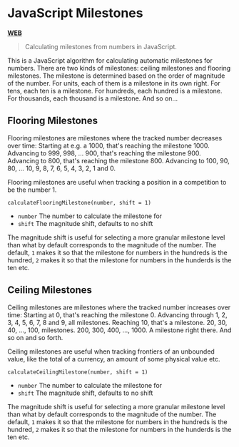 # JavaScript Milestones

[**WEB**](https://tomashubelbauer.github.io/js-milestone)

> Calculating milestones from numbers in JavaScript.

This is a JavaScript algorithm for calculating automatic milestones for numbers.
There are two kinds of milestones: ceiling milestones and flooring milestones.
The milestone is determined based on the order of magnitude of the number.
For units, each of them is a milestone in its own right.
For tens, each ten is a milestone.
For hundreds, each hundred is a milestone.
For thousands, each thousand is a milestone.
And so on…

## Flooring Milestones

Flooring milestones are milestones where the tracked number decreases over time:
Starting at e.g. a 1000, that's reaching the milestone 1000.
Advancing to 999, 998, … 900, that's reaching the milestone 900.
Advancing to 800, that's reaching the milestone 800.
Advancing to 100, 90, 80, … 10, 9, 8, 7, 6, 5, 4, 3, 2, 1 and 0.

Flooring milestones are useful when tracking a position in a competition to be
the number 1.

`calculateFlooringMilestone(number, shift = 1)`

- `number` The number to calculate the milestone for
- `shift` The magnitude shift, defaults to no shift

The magnitude shift is useful for selecting a more granular milestone level than
what by default corresponds to the magnitude of the number. The default, `1`
makes it so that the milestone for numbers in the hundreds is the hundred, `2`
makes it so that the milestone for numbers in the hunderds is the ten etc.

## Ceiling Milestones

Ceiling milestones are milestones where the tracked number increases over time:
Starting at 0, that's reaching the milestone 0.
Advancing through 1, 2, 3, 4, 5, 6, 7, 8 and 9, all milestones.
Reaching 10, that's a milestone. 20, 30, 40, …, 100, milestones.
200, 300, 400, …, 1000. A milestone right there.
And so on and so forth.

Ceiling milestones are useful when tracking frontiers of an unbounded value,
like the total of a currency, an amount of some physical value etc.

`calculateCeilingMilestone(number, shift = 1)`

- `number` The number to calculate the milestone for
- `shift` The magnitude shift, defaults to no shift

The magnitude shift is useful for selecting a more granular milestone level than
what by default corresponds to the magnitude of the number. The default, `1`
makes it so that the milestone for numbers in the hundreds is the hundred, `2`
makes it so that the milestone for numbers in the hunderds is the ten etc.
